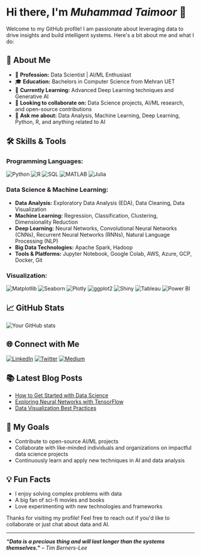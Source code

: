 # Hi there, I'm ___Muhammad Taimoor___ 👋

Welcome to my GitHub profile! I am passionate about leveraging data to drive insights and build intelligent systems. Here's a bit about me and what I do:

## 🚀 About Me

- 💼 **Profession:** Data Scientist | AI/ML Enthusiast
- 🎓 **Education:** Bachelors in Computer Science from Mehran UET
- 🌱 **Currently Learning:** Advanced Deep Learning techniques and Generative AI
- 👯 **Looking to collaborate on:** Data Science projects, AI/ML research, and open-source contributions
- 💬 **Ask me about:** Data Analysis, Machine Learning, Deep Learning, Python, R, and anything related to AI

## 🛠️ Skills & Tools

### Programming Languages:
![Python](https://img.shields.io/badge/Python-3776AB?style=flat-square&logo=python&logoColor=white)
![R](https://img.shields.io/badge/R-276DC3?style=flat-square&logo=r&logoColor=white)
![SQL](https://img.shields.io/badge/SQL-4479A1?style=flat-square&logo=postgresql&logoColor=white)
![MATLAB](https://img.shields.io/badge/MATLAB-0076A8?style=flat-square&logo=mathworks&logoColor=white)
![Julia](https://img.shields.io/badge/Julia-9558B2?style=flat-square&logo=julia&logoColor=white)

### Data Science & Machine Learning:
- **Data Analysis:** Exploratory Data Analysis (EDA), Data Cleaning, Data Visualization
- **Machine Learning:** Regression, Classification, Clustering, Dimensionality Reduction
- **Deep Learning:** Neural Networks, Convolutional Neural Networks (CNNs), Recurrent Neural Networks (RNNs), Natural Language Processing (NLP)
- **Big Data Technologies:** Apache Spark, Hadoop
- **Tools & Platforms:** Jupyter Notebook, Google Colab, AWS, Azure, GCP, Docker, Git

### Visualization:
![Matplotlib](https://img.shields.io/badge/Matplotlib-0143A2?style=flat-square&logo=matplotlib&logoColor=white)
![Seaborn](https://img.shields.io/badge/Seaborn-3776AB?style=flat-square&logo=seaborn&logoColor=white)
![Plotly](https://img.shields.io/badge/Plotly-3F4F75?style=flat-square&logo=plotly&logoColor=white)
![ggplot2](https://img.shields.io/badge/ggplot2-276DC3?style=flat-square&logo=ggplot2&logoColor=white)
![Shiny](https://img.shields.io/badge/Shiny-4DB5E4?style=flat-square&logo=RStudio&logoColor=white)
![Tableau](https://img.shields.io/badge/Tableau-E97627?style=flat-square&logo=Tableau&logoColor=white)
![Power BI](https://img.shields.io/badge/Power_BI-F2C811?style=flat-square&logo=power-bi&logoColor=white)

## 📈 GitHub Stats

![Your GitHub stats](https://github-readme-stats.vercel.app/api?username=yourusername&show_icons=true&theme=radical)

## 🌐 Connect with Me

[![LinkedIn](https://img.shields.io/badge/LinkedIn-0A66C2?style=flat-square&logo=linkedin&logoColor=white)](https://www.linkedin.com/in/yourprofile)
[![Twitter](https://img.shields.io/badge/Twitter-1DA1F2?style=flat-square&logo=twitter&logoColor=white)](https://twitter.com/YourTwitterHandle)
[![Medium](https://img.shields.io/badge/Medium-000000?style=flat-square&logo=medium&logoColor=white)](https://medium.com/@yourprofile)

## 📚 Latest Blog Posts

<!-- BLOG-POST-LIST:START -->
- [How to Get Started with Data Science](https://yourblog.com/how-to-get-started-with-data-science)
- [Exploring Neural Networks with TensorFlow](https://yourblog.com/exploring-neural-networks-with-tensorflow)
- [Data Visualization Best Practices](https://yourblog.com/data-visualization-best-practices)
<!-- BLOG-POST-LIST:END -->

## 🎯 My Goals

- Contribute to open-source AI/ML projects
- Collaborate with like-minded individuals and organizations on impactful data science projects
- Continuously learn and apply new techniques in AI and data analysis

## 💡 Fun Facts

- I enjoy solving complex problems with data
- A big fan of sci-fi movies and books
- Love experimenting with new technologies and frameworks

Thanks for visiting my profile! Feel free to reach out if you'd like to collaborate or just chat about data and AI.

---

_**“Data is a precious thing and will last longer than the systems themselves.”** – Tim Berners-Lee_
